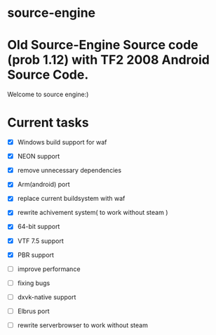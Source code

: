 # source-engine

# Old Source-Engine Source code (prob 1.12) with TF2 2008 Android Source Code.

Welcome to source engine:)

# Current tasks
- [x] Windows build support for waf
- [x] NEON support
- [x] remove unnecessary dependencies
- [x] Arm(android) port
- [x] replace current buildsystem with waf
- [x] rewrite achivement system( to work without steam )
- [x] 64-bit support
- [x] VTF 7.5 support
- [x] PBR support
- [ ] improve performance
- [ ] fixing bugs
- [ ] dxvk-native support
- [ ] Elbrus port
- [ ] rewrite serverbrowser to work without steam

